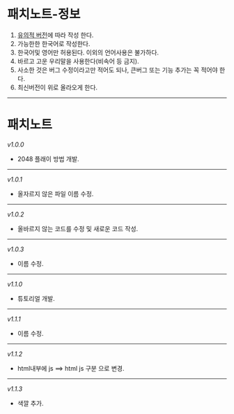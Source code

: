 패치노트-정보
============
1. [유의적 버전](https://semver.org/lang/ko/)에 따라 작성 한다.
2. 가능한한 한국어로 작성한다.
3. 한국어및 영어만 허용된다. 이외의 언어사용은 불가하다.
4. 바르고 고운 우리말을 사용한다(비속어 등 금지).
5. 사소한 것은 버그 수정이라고만 적어도 되나, 큰버그 또는 기능 추가는 꼭 적어야 한다.
6. 최신버전이 위로 올라오게 한다.
- - -
패치노트
=======
*v1.0.0*
* 2048 플래이 방법 개발.
- - -
*v1.0.1*
* 올자르지 않은 파일 이름 수정.
- - -
*v1.0.2*
* 올바르지 않는 코드를 수정 및 새로운 코드 작성.
- - -
*v1.0.3*
* 이름 수정.
- - -
*v1.1.0*
* 튜토리얼 개발.
- - -
*v1.1.1*
* 이름 수정.
- - -
*v1.1.2*
* html내부에 js ==> html js 구분 으로 변경.
- - -
*v1.1.3*
* 색깔 추가.